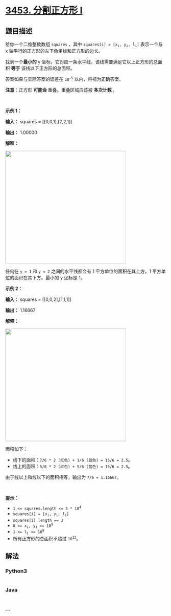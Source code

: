 # [3453. 分割正方形 I](https://leetcode.cn/problems/separate-squares-i)

## 题目描述

<!-- 这里写题目描述 -->

<p>给你一个二维整数数组 <code>squares</code>&nbsp;，其中&nbsp;<code>squares[i] = [x<sub>i</sub>, y<sub>i</sub>, l<sub>i</sub>]</code> 表示一个与 x 轴平行的正方形的左下角坐标和正方形的边长。</p>

<p>找到一个<strong>最小的</strong> y 坐标，它对应一条水平线，该线需要满足它以上正方形的总面积 <strong>等于</strong> 该线以下正方形的总面积。</p>

<p>答案如果与实际答案的误差在 <code>10<sup>-5</sup></code> 以内，将视为正确答案。</p>

<p><strong>注意</strong>：正方形&nbsp;<strong>可能会&nbsp;</strong>重叠。重叠区域应该被&nbsp;<strong>多次计数&nbsp;</strong>。</p>

<p>&nbsp;</p>

<p><strong class="example">示例 1：</strong></p>

<div class="example-block">
<p><strong>输入：</strong> <span class="example-io">squares = [[0,0,1],[2,2,1]]</span></p>

<p><strong>输出：</strong> <span class="example-io">1.00000</span></p>

<p><strong>解释：</strong></p>

<p><img alt="" src="https://pic.leetcode.cn/1739609465-UaFzhk-4062example1drawio.png" style="width: 378px; height: 352px;" /></p>

<p>任何在 <code>y = 1</code> 和 <code>y = 2</code> 之间的水平线都会有 1 平方单位的面积在其上方，1 平方单位的面积在其下方。最小的 y 坐标是 1。</p>
</div>

<p><strong class="example">示例 2：</strong></p>

<div class="example-block">
<p><strong>输入：</strong> <span class="example-io">squares = [[0,0,2],[1,1,1]]</span></p>

<p><strong>输出：</strong> <span class="example-io">1.16667</span></p>

<p><strong>解释：</strong></p>

<p><img alt="" src="https://pic.leetcode.cn/1739609527-TWqefZ-4062example2drawio.png" style="width: 378px; height: 352px;" /></p>

<p>面积如下：</p>

<ul>
	<li>线下的面积：<code>7/6 * 2 (红色) + 1/6 (蓝色) = 15/6 = 2.5</code>。</li>
	<li>线上的面积：<code>5/6 * 2 (红色) + 5/6 (蓝色) = 15/6 = 2.5</code>。</li>
</ul>

<p>由于线以上和线以下的面积相等，输出为 <code>7/6 = 1.16667</code>。</p>
</div>

<p>&nbsp;</p>

<p><strong>提示：</strong></p>

<ul>
	<li><code>1 &lt;= squares.length &lt;= 5 * 10<sup>4</sup></code></li>
	<li><code>squares[i] = [x<sub>i</sub>, y<sub>i</sub>, l<sub>i</sub>]</code></li>
	<li><code>squares[i].length == 3</code></li>
	<li><code>0 &lt;= x<sub>i</sub>, y<sub>i</sub> &lt;= 10<sup>9</sup></code></li>
	<li><code>1 &lt;= l<sub>i</sub> &lt;= 10<sup>9</sup></code></li>
	<li>所有正方形的总面积不超过 <code>10<sup>12</sup></code>。</li>
</ul>


## 解法

<!-- 这里可写通用的实现逻辑 -->

<!-- tabs:start -->

### **Python3**

<!-- 这里可写当前语言的特殊实现逻辑 -->

```python

```

### **Java**

<!-- 这里可写当前语言的特殊实现逻辑 -->

```java

```

### **...**

```

```

<!-- tabs:end -->
